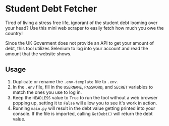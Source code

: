 # Student Debt Fetcher

Tired of living a stress free life, ignorant of the student debt looming over your head? Use this mini web scraper to easily fetch how much you owe the country!

Since the UK Goverment does not provide an API to get your amount of debt, this tool utilizes Selenium to log into your account and read the amount that the website shows.

## Usage
1. Duplicate or rename the `.env-template` file to `.env`.
2. In the `.env` file, fill in the `USERNAME`, `PASSWORD`, and `SECRET` variables to match the ones you use to log in.
3. Keep the `HEADLESS` value to `True` to run the tool without a web browser popping up, setting it to `False` will allow you to see it's work in action.
4. Running `main.py` will result in the debt value getting printed into your console. If the file is imported, calling `GetDebt()` will return the debt value.